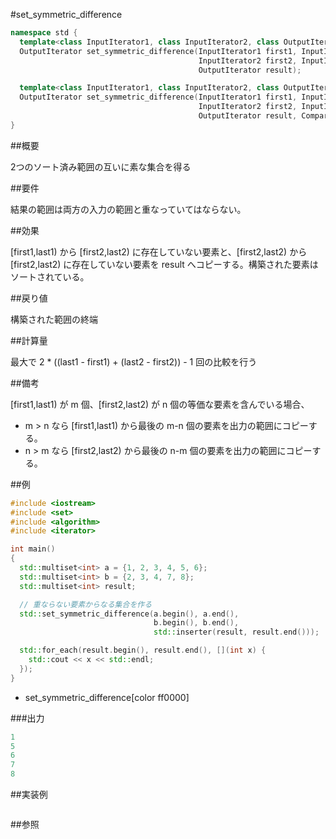 #set_symmetric_difference
```cpp
namespace std {
  template<class InputIterator1, class InputIterator2, class OutputIterator>
  OutputIterator set_symmetric_difference(InputIterator1 first1, InputIterator1 last1,
                                          InputIterator2 first2, InputIterator2 last2,
                                          OutputIterator result);

  template<class InputIterator1, class InputIterator2, class OutputIterator, class Compare>
  OutputIterator set_symmetric_difference(InputIterator1 first1, InputIterator1 last1,
                                          InputIterator2 first2, InputIterator2 last2,
                                          OutputIterator result, Compare comp);
}
```

##概要

2つのソート済み範囲の互いに素な集合を得る



##要件

結果の範囲は両方の入力の範囲と重なっていてはならない。



##効果

[first1,last1) から [first2,last2) に存在していない要素と、[first2,last2) から [first2,last2) に存在していない要素を result へコピーする。構築された要素はソートされている。


##戻り値

構築された範囲の終端


##計算量

最大で 2 * ((last1 - first1) + (last2 - first2)) - 1 回の比較を行う



##備考

[first1,last1) が m 個、[first2,last2) が n 個の等価な要素を含んでいる場合、

- m > n なら [first1,last1) から最後の m-n 個の要素を出力の範囲にコピーする。
- n > m なら [first2,last2) から最後の n-m 個の要素を出力の範囲にコピーする。



##例

```cpp
#include <iostream>
#include <set>
#include <algorithm>
#include <iterator>

int main()
{
  std::multiset<int> a = {1, 2, 3, 4, 5, 6};
  std::multiset<int> b = {2, 3, 4, 7, 8};
  std::multiset<int> result;

  // 重ならない要素からなる集合を作る
  std::set_symmetric_difference(a.begin(), a.end(),
                                b.begin(), b.end(),
                                std::inserter(result, result.end()));

  std::for_each(result.begin(), result.end(), [](int x) {
    std::cout << x << std::endl;
  });
}
```
* set_symmetric_difference[color ff0000]

###出力

```cpp
1
5
6
7
8
```

##実装例

```cpp
```

##参照
```